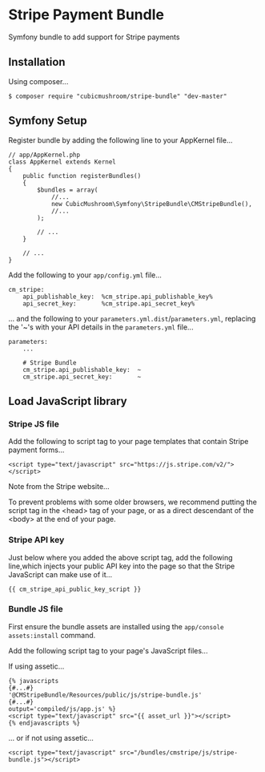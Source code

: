 # Stripe Payment Bundle

Symfony bundle to add support for Stripe payments



## Installation

Using composer...

    $ composer require "cubicmushroom/stripe-bundle" "dev-master"
    
## Symfony Setup

Register bundle by adding the following line to your AppKernel file...

    // app/AppKernel.php
    class AppKernel extends Kernel
    {
        public function registerBundles()
        {
            $bundles = array(
                //...
                new CubicMushroom\Symfony\StripeBundle\CMStripeBundle(),
                //...
            );
            
            // ...
        }
        
        // ...
    }

Add the following to your `app/config.yml` file...

    cm_stripe:
        api_publishable_key:  %cm_stripe.api_publishable_key%
        api_secret_key:       %cm_stripe.api_secret_key%
        
... and the following to your `parameters.yml.dist`/`parameters.yml`, replacing the '~'s with your API details in the 
`parameters.yml` file...

    parameters:
        ...

        # Stripe Bundle
        cm_stripe.api_publishable_key:  ~
        cm_stripe.api_secret_key:       ~

## Load JavaScript library

### Stripe JS file

Add the following to script tag to your page templates that contain Stripe payment forms...

    <script type="text/javascript" src="https://js.stripe.com/v2/"></script>

Note from the Stripe website...

To prevent problems with some older browsers, we recommend putting the script tag in the \<head> tag of your page, or as 
a direct descendant of the \<body> at the end of your page.


### Stripe API key

Just below where you added the above script tag, add the following line,which injects your public API key into the page 
so that the Stripe JavaScript can make use of it...
 
    {{ cm_stripe_api_public_key_script }}


### Bundle JS file

First ensure the bundle assets are installed using the `app/console assets:install` command.

Add the following script tag to your page's JavaScript files...
 
If using assetic...

    {% javascripts
    {#...#}
    '@CMStripeBundle/Resources/public/js/stripe-bundle.js'
    {#...#}
    output='compiled/js/app.js' %}
    <script type="text/javascript" src="{{ asset_url }}"></script>
    {% endjavascripts %}
    
... or if not using assetic...

    <script type="text/javascript" src="/bundles/cmstripe/js/stripe-bundle.js"></script>
    
